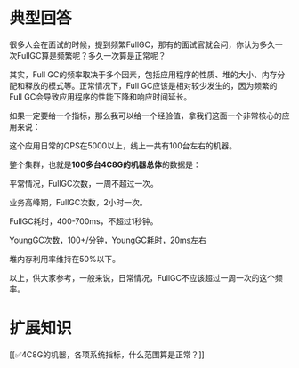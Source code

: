 # 典型回答
很多人会在面试的时候，提到频繁FullGC，那有的面试官就会问，你认为多久一次FullGC算是频繁呢？多久一次算是正常呢？



其实，Full GC的频率取决于多个因素，包括应用程序的性质、堆的大小、内存分配和释放的模式等。正常情况下，Full GC应该是相对较少发生的，因为频繁的Full GC会导致应用程序的性能下降和响应时间延长。



如果一定要给一个指标，那么我可以给一个经验值，拿我们这面一个非常核心的应用来说：



这个应用日常的QPS在5000以上，线上一共有100台左右的机器。



整个集群，也就是**100多台4C8G的机器总体**的数据是：



平常情况，FullGC次数，一周不超过一次。

业务高峰期，FullGC次数，2小时一次。

FullGC耗时，400-700ms，不超过1秒钟。

YoungGC次数，100+/分钟，YoungGC耗时，20ms左右

堆内存利用率维持在50%以下。





以上，供大家参考，一般来说，日常情况，FullGC不应该超过一周一次的这个频率。



# 扩展知识


[[✅4C8G的机器，各项系统指标，什么范围算是正常？]]

